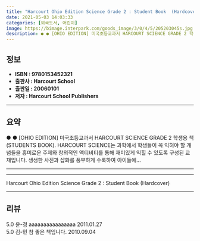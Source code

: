 ```yaml
---
title: "Harcourt Ohio Edition Science Grade 2 : Student Book  (Hardcover)"
date: 2021-05-03 14:03:33
categories: [외국도서, 어린이]
image: https://bimage.interpark.com/goods_image/3/0/4/5/205203045s.jpg
description: ● ● [OHIO EDITION] 미국초등교과서 HARCOURT SCIENCE GRADE 2 학생용 책(STUDENTS BOOK). HARCOURT SCIENCE는 과학에서 학생들이 꼭 익혀야 할 개념들을 흥미로운 주제와 창의적인 액티비티를 통해 재미있게 익힐 수 있도록 구성된 교재
---
```


## **정보**

- **ISBN : 9780153452321**
- **출판사 : Harcourt School**
- **출판일 : 20060101**
- **저자 : Harcourt School Publishers**

------



## **요약**

●  ●  [OHIO EDITION] 미국초등교과서 HARCOURT SCIENCE GRADE 2 학생용 책(STUDENTS BOOK). HARCOURT SCIENCE는 과학에서 학생들이 꼭 익혀야 할 개념들을 흥미로운 주제와 창의적인 액티비티를 통해 재미있게 익힐 수 있도록 구성된 교재입니다. 생생한 사진과 삽화를 풍부하게 수록하여 아이들에... 

------



------


Harcourt Ohio Edition Science Grade 2 : Student Book  (Hardcover) 

------


## **리뷰** 

5.0 윤-정 aaaaaaaaaaaaaaaa 2011.01.27 <br/>5.0 김-민 참 좋은 책입니다. 2010.09.04 <br/>
